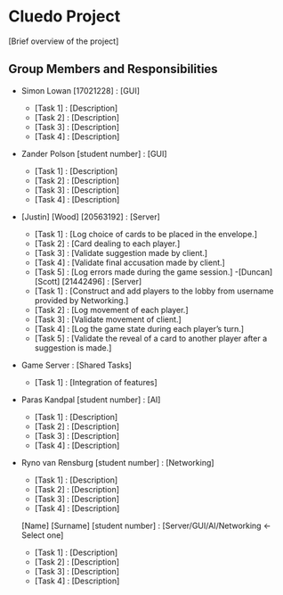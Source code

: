 # Cluedo Project


[Brief overview of the project]

## Group Members and Responsibilities

- Simon Lowan [17021228] : [GUI]
    - [Task 1] : [Description]
    - [Task 2] : [Description]
    - [Task 3] : [Description]
    - [Task 4] : [Description]
- Zander Polson [student number] : [GUI]
    - [Task 1] : [Description]
    - [Task 2] : [Description]
    - [Task 3] : [Description]
    - [Task 4] : [Description]
- [Justin] [Wood] [20563192] : [Server]
    - [Task 1] : [Log choice of cards to be placed in the envelope.]
    - [Task 2] : [Card dealing to each player.]
    - [Task 3] : [Validate suggestion made by client.]
    - [Task 4] : [Validate final accusation made by client.]
    - [Task 5] : [Log errors made during the game session.]
-[Duncan] [Scott] [21442496] : [Server]
    - [Task 1] : [Construct and add players to the lobby from username
                provided by Networking.]
    - [Task 2] : [Log movement of each player.]
    - [Task 3] : [Validate movement of client.]
    - [Task 4] : [Log the game state during each player’s turn.]
    - [Task 5] : [Validate the reveal of a card to another player after a
                suggestion is made.]
- Game Server : [Shared Tasks]
    - [Task 1] : [Integration of features]
- Paras Kandpal [student number] : [AI]
    - [Task 1] : [Description]
    - [Task 2] : [Description]
    - [Task 3] : [Description]
    - [Task 4] : [Description]
- Ryno van Rensburg [student number] : [Networking]
    - [Task 1] : [Description]
    - [Task 2] : [Description]
    - [Task 3] : [Description]
    - [Task 4] : [Description]
   
  [Name] [Surname] [student number] : [Server/GUI/AI/Networking <- Select one]
    - [Task 1] : [Description]
    - [Task 2] : [Description]
    - [Task 3] : [Description]
    - [Task 4] : [Description]

